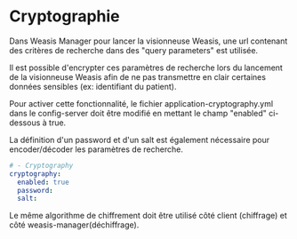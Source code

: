 # Cryptographie 

Dans Weasis Manager pour lancer la visionneuse Weasis, une url contenant des critères de recherche dans des "query parameters" est utilisée.

Il est possible d'encrypter ces paramètres de recherche lors du lancement de la visionneuse Weasis afin de ne pas transmettre en clair certaines données sensibles (ex: identifiant du patient).

Pour activer cette fonctionnalité, le fichier application-cryptography.yml dans le config-server doit être modifié en mettant le champ "enabled" ci-dessous à true.

La définition d'un password et d'un salt est également nécessaire pour encoder/décoder les paramètres de recherche. 

```yaml
# - Cryptography
cryptography:
  enabled: true
  password: 
  salt: 
```

Le même algorithme de chiffrement doit être utilisé côté client (chiffrage) et côté weasis-manager(déchiffrage).
